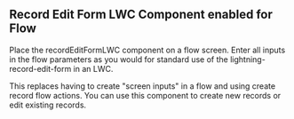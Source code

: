 ## Record Edit Form LWC Component enabled for Flow

Place the recordEditFormLWC component on a flow screen. Enter all inputs in the flow parameters as you would for standard use of the lightning-record-edit-form in an LWC.

This replaces having to create "screen inputs" in a flow and using create record flow actions. You can use this component to create new records or edit existing records.  